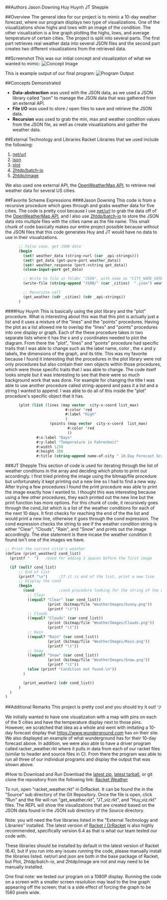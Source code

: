 ##Authors
Jason Downing
Huy Huynh
JT Shepple

##Overview
The general idea for our project is to mimic a 10-day weather forecast, where our program displays two type of visualizations.
One of the visualizations show highs and lows with an image of the condition.
The other visualization is a line graph plotting the highs, lows, and average temperature of certain cities.
The project is split into several parts. The first part retrieves real weather data into several JSON files and
the second part creates two different visualizations from the retrieved data.

##Screenshot
This was our initial concept and visualization of what we wanted to mimic:
![Concept Image](https://raw.githubusercontent.com/oplS16projects/Racket-Weather/master/Example.png)

This is example output of our final program:
![Program Output](https://raw.githubusercontent.com/oplS16projects/Racket-Weather/master/Program_Output.png)

##Concepts Demonstrated
* **Data-abstraction** was used with the JSON data, as we used a JSON library called "json" to manage the JSON data that was gathered from an external API.
* **File I/O** was used to store / open files to save and retrieve the JSON data.
* **Recursion** was used to grab the min, max and weather condition values from the JSON file, as well as create visualizations and gather the weather data.

##External Technology and Libraries
Racket Libraries that we used include the following:

1. [net/url](https://docs.racket-lang.org/net/url.html)
2. [json](https://docs.racket-lang.org/json/)
3. [plot](https://docs.racket-lang.org/plot/)
4. [2htdp/batch-io](https://docs.racket-lang.org/teachpack/2htdpbatch-io.html)
5. [2htdp/image](https://docs.racket-lang.org/teachpack/2htdpimage.html)

We also used one external API, the [OpenWeatherMap API](http://openweathermap.org/api),
to retrieve real weather data for several US cities.

##Favorite Scheme Expressions
####Jason Downing
This code is from a recursive procedure which goes through and grabs weather data
for five cities. The code is pretty cool because I use [net/url](https://docs.racket-lang.org/net/url.html)
to grab the data off of the [OpenWeatherMap API](http://openweathermap.org/api), and I also
use [2htdp/batch-io](https://docs.racket-lang.org/teachpack/2htdpbatch-io.html) to store the JSON
data into multiple files with the cities name as the file name. This small chunk of code basically
makes our entire project possible because without the JSON files that this code generates Huy and JT would have no data
to use in their visualizations.

```scheme
      ;; False case, get JSON data
      (begin
        (set! weather_data (string->url (car _api-strings)))
        (set! get_data (get-pure-port weather_data))
        (set! weather_response (port->string get_data))
        (close-input-port get_data)

        ;; Write to file in folder "JSON", with name as "CITY_NAME_HERE.json"
        (write-file (string-append "JSON/" (car _cities)  ".json") weather_response)

        ;; Recursive call
        (get_weather (cdr _cities) (cdr _api-strings))
      )
```

####Huy Huynh
This is basically using the plot library and the "plot" procedure. What is interesting about this was that this plot is actually just a list and it uses a mixture of the "lines" and the "points" procedures. Having the plot as a list allowed me to overlap the "lines" and "points" procedures into one display or graph. Each of the these procedure takes in two separate lists where it has the x and y coordinates needed to plot the diagram. From there the "plot", "lines" and "points" procedure had specific traits that I was able to change such as the label name, color , the x and y labels, the dimensions of the graph, and its title. This was my favorite because I found it interesting that the procedures in the plot library were not only procedures but also contain their own objects within those procedures, which were those specific traits that I was able to change. The code itself looks simple but it was interesting to see that there were so much background work that was done. For example for changing the title I was able to use another procedure called string-append and pass it a list and a string I wanted to append. I was able to do all of this inside the "plot" procedure's specific object that it has.

```scheme
      (plot (list (lines (map vector  city-x-coord list_max)
                           #:color 'red
                           #:label "High"
                           )
                    (points (map vector  city-x-coord  list_max)
                            #:color 'red
                            ))
              #:x-label "Days"
              #:y-label "Temperature in Fahrenheit"
              #:width 1250
              #:height 300
              #:title (string-append name-of-city " 10-Day Forecast Graph"))
```

###JT Shepple
This section of code is used for iterating through the list of weather conditions in the array and deciding which photo to print out accordingly. I first tried printing the image using the bitmap/file procedure but unfortunately it kept printing out a new line so I had to find a new way. After trying a few procedures I found the print procedure was able to print the image exactly how I wanted to. I thought this was interesting because using a few other procedures, they each printed out the new line but the print function has more options. For this chunk of code, it recursively goes through the cond_list which is a list of the weather conditions for each of the next 10 days. It first checks for reaching the end of the the list and would print a new line, otherwise it goes through the cond expression. The cond expression checks the string to see if the weather condition string is either "Clear", "Clouds", "Rain", and "Snow" and prints out the image accordingly. The else statement is there incase the weather condition it found isn't one of the images we have.


```scheme
;; Print the current citie's weather
(define (print_weather2 cond_list)
  (printf "  ")   ;Used for adding 3 spaces before the first image

  (if (null? cond_list)
      ;; End of list
      (printf "\n")     ;If it is end of the list, print a new line
      ;; Display the cond
      (begin
        (cond           ;cond procedure looking for the string of the weather condition
          ;; Clear
          ((equal? "Clear" (car cond_list))
                   (print (bitmap/file "WeatherImages/Sunny.png"))
                   (printf "\t"))
          ;; Clouds
          ((equal? "Clouds" (car cond_list))
                   (print (bitmap/file "WeatherImages/Clouds.png"))
                   (printf "\t"))
          ;; Rain
          ((equal? "Rain" (car cond_list))
                   (print (bitmap/file "WeatherImages/Rain.png"))
                   (printf "\t"))
          ;; Snow
          ((equal? "Snow" (car cond_list))
                   (print (bitmap/file "WeatherImages/Snow.png"))
                   (printf "\t"))
          (else (printf "Condition not found.\n"))
        )

        (print_weather2 (cdr cond_list))
      )
  )
)

```

##Additional Remarks
This project is pretty cool and you should try it out! ツ

We initially wanted to have one visualization with a map with pins on each of the 5 cities and have the temperature display next to those pins. However, we scratched that idea as a whole and went with imitating a 10-day forecast display that https://www.wunderground.com has on their site. We also displayed an example of what wunderground has for their 10-day forecast above. In addition, we were also able to have a driver program called racker_weather.rkt where it pulls in data from each of our racket files (similar to header and source files in C). From there the program was able to run all three of our individual programs and display the output that was shown above.

#How to Download and Run
Download the [latest zip](https://github.com/oplS16projects/Racket-Weather/zipball/master),
[latest tarball](https://github.com/oplS16projects/Racket-Weather/tarball/master),
or git clone the repository from the following link:
[Racket Weather](https://github.com/oplS16projects/Racket-Weather.git)

To run, open "racket_weather.rkt" in DrRacket. It can be found the in the "Source"
sub directory of the Git Repository. Once the file is open, click "Run" and the
file will run "get_weather.rkt", "JT_viz.rkt", and "Huy_viz.rkt" files. The REPL
will show the visualizations that are created based on the JSON data found in the
JSON sub directory of the Source directory.

Note: you will need the five libraries listed in the "External Technology and Libraries"
installed. The latest version of [Racket / DrRacket](https://download.racket-lang.org/) is
also highly recommended, specifically version 6.4 as that is what our team tested our code with.

These libraries should be installed by default in the latest version of Racket (6.4), but
if you run into any issues running the code, please manually install the libraries listed.
net/url and json are both in the base package of Racket, but Plot, 2htdp/batch-io, and
2htdp/image are not and may need to be manually installed.

One final note: we tested our program on a 1080P display. Running the code on a screen
with a smaller screen resolution may lead to the line graph appearing off the screen;
that is a side effect of forcing the graph to be 1580 pixels wide.
